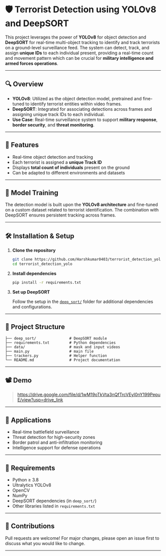 
# 🛡️ Terrorist Detection using YOLOv8 and DeepSORT

This project leverages the power of **YOLOv8** for object detection and **DeepSORT** for real-time multi-object tracking to identify and track terrorists on a ground-level surveillance feed. The system can detect, track, and assign **unique IDs** to each individual present, providing a real-time count and movement pattern which can be crucial for **military intelligence and armed forces operations**.

---

## 🔍 Overview

- **YOLOv8**: Utilized as the object detection model, pretrained and fine-tuned to identify terrorist entities within video frames.
- **DeepSORT**: Integrated for associating detections across frames and assigning unique track IDs to each individual.
- **Use Case**: Real-time surveillance system to support **military response**, **border security**, and **threat monitoring**.

---

## 🎯 Features

- Real-time object detection and tracking
- Each terrorist is assigned a **unique Track ID**
- Displays **total count of individuals** present on the ground
- Can be adapted to different environments and datasets

---

## 🧠 Model Training

The detection model is built upon the **YOLOv8 architecture** and fine-tuned on a custom dataset related to terrorist identification. The combination with DeepSORT ensures persistent tracking across frames.

---

## 🛠️ Installation & Setup

1. **Clone the repository**

   ```bash
   git clone https://github.com/Harshkumar0403/terrorist_detection_yolo.git
   cd terrorist_detection_yolo
   ```

2. **Install dependencies**

   ```bash
   pip install -r requirements.txt
   ```

3. **Set up DeepSORT**

   Follow the setup in the [`deep_sort/`](./deep_sort/) folder for additional dependencies and configurations.

---

## 📂 Project Structure

```
├── deep_sort/               # DeepSORT module
├── requirements.txt         # Python dependencies
├── data/                    # mask and input videos
├── main.py                  # main file
├── trackers.py              # Helper function
└── README.md                # Project documentation
```

---

## 📽️ Demo

> https://drive.google.com/file/d/1wM19oTkVta3nQfTrcVEyI0nY199PepuE/view?usp=drive_link

---

## 🔐 Applications

- Real-time battlefield surveillance
- Threat detection for high-security zones
- Border patrol and anti-infiltration monitoring
- Intelligence support for defense operations

---

## 📌 Requirements

- Python ≥ 3.8  
- Ultralytics YOLOv8  
- OpenCV  
- NumPy  
- DeepSORT dependencies (in `deep_sort/`)  
- Other libraries listed in `requirements.txt`

---

## 🤝 Contributions

Pull requests are welcome! For major changes, please open an issue first to discuss what you would like to change.

---
